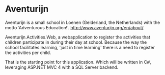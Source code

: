 Aventurijn
==========

Aventurijn is a small school in Loenen (Gelderland, the Netherlands) with the motto ‘Adventurous Education!’.
http://www.aventurijn.org/en/about/

Aventurijn.Activities.Web, a webapplication to register the activities that children participate in during their day at school.
Because the way the school facilitates learning, 'just in time learning' there is a need to register the activities per child.

That is the starting point for this application.
Which will be written in C#, leveraging ASP.NET MVC 4 with a SQL Server backend.

